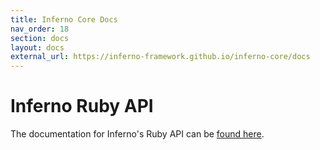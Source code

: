 ```yaml
---
title: Inferno Core Docs
nav_order: 18
section: docs
layout: docs
external_url: https://inferno-framework.github.io/inferno-core/docs
---
```

# Inferno Ruby API

The documentation for Inferno's Ruby API can be [found here](/inferno-core/docs/).